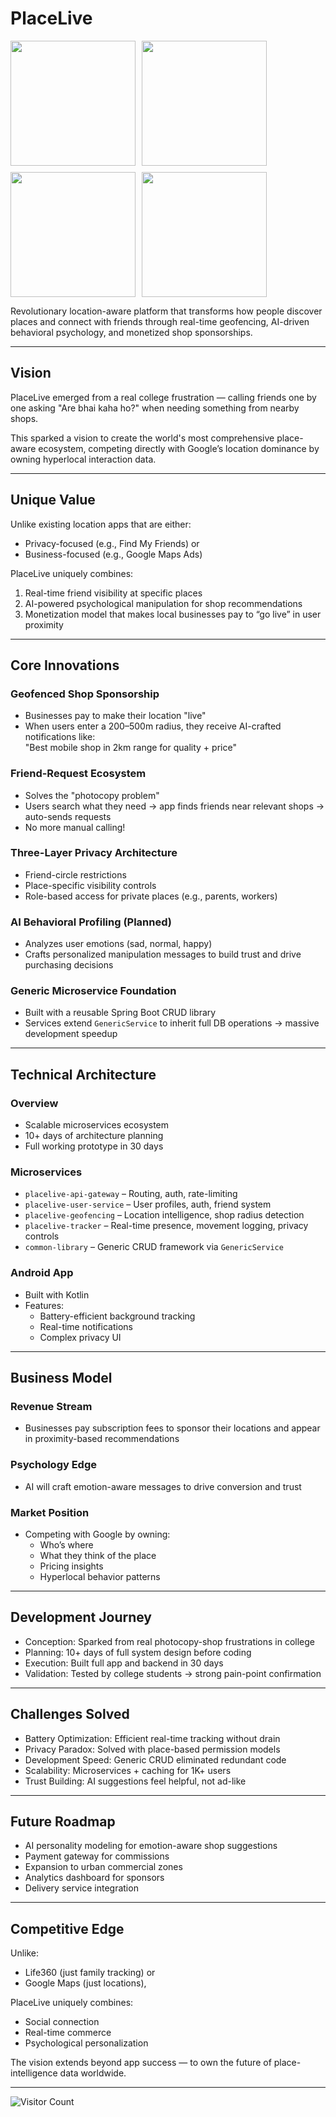 # PlaceLive
<div style="display: flex; flex-wrap: wrap; gap: 10px;">
  <img src="https://github.com/user-attachments/assets/aad14b50-0f25-4d48-85e8-725505a09e03" width="200"/>
  <img src="https://github.com/user-attachments/assets/fb0334bf-f921-43a4-b889-61a7a76247f0" width="200"/>
  <img src="https://github.com/user-attachments/assets/662004a7-6e5d-4fb5-b930-7baa6bf70130" width="200"/>
  <img src="https://github.com/user-attachments/assets/a0c0ce14-52e2-4a96-853c-54a231d7a7df" width="200"/>
</div>

Revolutionary location-aware platform that transforms how people discover places and connect with friends through real-time geofencing, AI-driven behavioral psychology, and monetized shop sponsorships.

---

## Vision

PlaceLive emerged from a real college frustration — calling friends one by one asking "Are bhai kaha ho?" when needing something from nearby shops.

This sparked a vision to create the world's most comprehensive place-aware ecosystem, competing directly with Google’s location dominance by owning hyperlocal interaction data.

---

## Unique Value

Unlike existing location apps that are either:

- Privacy-focused (e.g., Find My Friends) or  
- Business-focused (e.g., Google Maps Ads)

PlaceLive uniquely combines:

1. Real-time friend visibility at specific places  
2. AI-powered psychological manipulation for shop recommendations  
3. Monetization model that makes local businesses pay to “go live” in user proximity  

---

## Core Innovations

### Geofenced Shop Sponsorship
- Businesses pay to make their location "live"
- When users enter a 200–500m radius, they receive AI-crafted notifications like:  
  "Best mobile shop in 2km range for quality + price"

### Friend-Request Ecosystem
- Solves the "photocopy problem"
- Users search what they need → app finds friends near relevant shops → auto-sends requests
- No more manual calling!

### Three-Layer Privacy Architecture
- Friend-circle restrictions  
- Place-specific visibility controls  
- Role-based access for private places (e.g., parents, workers)

### AI Behavioral Profiling (Planned)
- Analyzes user emotions (sad, normal, happy)
- Crafts personalized manipulation messages to build trust and drive purchasing decisions

### Generic Microservice Foundation
- Built with a reusable Spring Boot CRUD library
- Services extend `GenericService` to inherit full DB operations → massive development speedup

---

## Technical Architecture

### Overview
- Scalable microservices ecosystem
- 10+ days of architecture planning
- Full working prototype in 30 days

### Microservices

- `placelive-api-gateway` – Routing, auth, rate-limiting  
- `placelive-user-service` – User profiles, auth, friend system  
- `placelive-geofencing` – Location intelligence, shop radius detection  
- `placelive-tracker` – Real-time presence, movement logging, privacy controls  
- `common-library` – Generic CRUD framework via `GenericService`

### Android App
- Built with Kotlin
- Features:
  - Battery-efficient background tracking
  - Real-time notifications
  - Complex privacy UI

---

## Business Model

### Revenue Stream
- Businesses pay subscription fees to sponsor their locations and appear in proximity-based recommendations

### Psychology Edge
- AI will craft emotion-aware messages to drive conversion and trust

### Market Position
- Competing with Google by owning:
  - Who’s where
  - What they think of the place
  - Pricing insights
  - Hyperlocal behavior patterns

---

## Development Journey

- Conception: Sparked from real photocopy-shop frustrations in college
- Planning: 10+ days of full system design before coding
- Execution: Built full app and backend in 30 days
- Validation: Tested by college students → strong pain-point confirmation

---

## Challenges Solved

- Battery Optimization: Efficient real-time tracking without drain  
- Privacy Paradox: Solved with place-based permission models  
- Development Speed: Generic CRUD eliminated redundant code  
- Scalability: Microservices + caching for 1K+ users  
- Trust Building: AI suggestions feel helpful, not ad-like

---

## Future Roadmap

- AI personality modeling for emotion-aware shop suggestions  
- Payment gateway for commissions  
- Expansion to urban commercial zones  
- Analytics dashboard for sponsors  
- Delivery service integration  

---

## Competitive Edge

Unlike:
- Life360 (just family tracking) or
- Google Maps (just locations),

PlaceLive uniquely combines:
- Social connection  
- Real-time commerce  
- Psychological personalization  

The vision extends beyond app success — to own the future of place-intelligence data worldwide.

---
![Visitor Count](https://komarev.com/ghpvc/?username=jeetsolanki&repo=Placelive&style=flat-square&color=blue)
